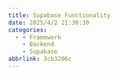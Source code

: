 ```yaml
---
title: Supabase Functionality
date: 2025/4/2 21:30:30
categories:
  - - Framework
    - Backend
    - Supabase
abbrlink: 3cb3206c
---
```

